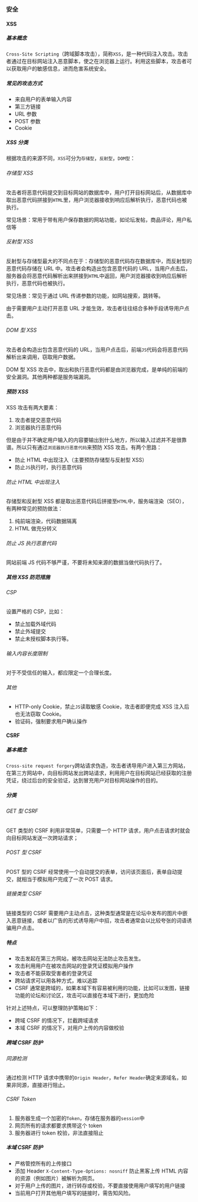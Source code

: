### 安全

#### XSS

##### 基本概念

`Cross-Site Scripting`（跨域脚本攻击），简称`XSS`，是一种代码注入攻击。攻击者通过在目标网站注入恶意脚本，使之在浏览器上运行。利用这些脚本，攻击者可以获取用户的敏感信息，进而危害系统安全。

##### 常见的攻击方式

- 来自用户的表单输入内容
- 第三方链接
- URL 参数
- POST 参数
- Cookie

##### XSS 分类

根据攻击的来源不同，`XSS`可分为`存储型`，`反射型`，`DOM型`：

###### 存储型 XSS

攻击者将恶意代码提交到目标网站的数据库中，用户打开目标网站后，从数据库中取出恶意代码拼接到`HTML`里，用户浏览器接收到响应后解析执行，恶意代码也被执行。

常见场景：常用于带有用户保存数据的网站功能，如论坛发帖，商品评论，用户私信等

###### 反射型 XSS

反射型与存储型最大的不同点在于：存储型的恶意代码存在数据库中，而反射型的恶意代码存储在 URL 中。攻击者会构造出包含恶意代码的 URL，当用户点击后，服务器会将恶意代码解析出来拼接到`HTML`中返回，用户浏览器接收到响应后解析执行，恶意代码也被执行。

常见场景：常见于通过 URL 传递参数的功能，如网站搜索，跳转等。

由于需要用户主动打开恶意 URL 才能生效，攻击者往往结合多种手段诱导用户点击。

###### DOM 型 XSS

攻击者会构造出包含恶意代码的 URL，当用户点击后，前端`JS`代码会将恶意代码解析出来调用，窃取用户数据。

DOM 型 XSS 攻击中，取出和执行恶意代码都是由浏览器完成，是单纯的前端的安全漏洞。其他两种都是服务端漏洞。

##### 预防 XSS

XSS 攻击有两大要素：

1. 攻击者提交恶意代码
2. 浏览器执行恶意代码

但是由于并不确定用户输入的内容要输出到什么地方，所以输入过滤并不是很靠谱。所以只有通过`浏览器执行恶意代码`来预防 XSS 攻击。有两个思路：

- 防止 HTML 中出现注入（主要预防存储型与反射型 XSS）
- 防止`JS`执行时，执行恶意代码

###### 防止 HTML 中出现注入

存储型和反射型 XSS 都是取出恶意代码后拼接至`HTML`中，服务端渲染（SEO），有两种常见的预防做法：

1. 纯前端渲染，代码数据隔离
2. HTML 做充分转义

###### 防止 JS 执行恶意代码

网站前端 JS 代码不够严谨，不要将未知来源的数据当做代码执行了。

##### 其他 XSS 防范措施

###### CSP

设置严格的 CSP，比如：

- 禁止加载外域代码
- 禁止外域提交
- 禁止未授权脚本执行等。

###### 输入内容长度限制

对于不受信任的输入，都应限定一个合理长度。

###### 其他

- HTTP-only Cookie，禁止`JS`读取敏感 Cookie，攻击者即便完成 XSS 注入后也无法窃取 Cookie。
- 验证码，强制要求用户确认操作

#### CSRF

##### 基本概念

`Cross-site request forgery`跨站请求伪造，攻击者诱导用户进入第三方网站，在第三方网站中，向目标网站发出跨站请求，利用用户在目标网站已经获取的注册凭证，绕过后台的安全验证，达到冒充用户对目标网站操作的目的。

##### 分类

###### GET 型 CSRF

GET 类型的 CSRF 利用非常简单，只需要一个 HTTP 请求，用户点击请求时就会向目标网站发送一次跨站请求；

###### POST 型 CSRF

POST 型的 CSRF 经常使用一个自动提交的表单，访问该页面后，表单自动提交，就相当于模拟用户完成了一次 POST 请求。

###### 链接类型 CSRF

链接类型的 CSRF 需要用户主动点击，这种类型通常是在论坛中发布的图片中嵌入恶意链接，或者以广告的形式诱导用户中招，攻击者通常会以比较夸张的词语诱骗用户点击。

##### 特点

- 攻击发起在第三方网站，被攻击网站无法防止攻击发生。
- 攻击利用用户在被攻击网站的登录凭证模拟用户操作
- 攻击者不能获取受害者的登录凭证
- 跨站请求可以用各种方式，难以追踪
- CSRF 通常是跨域的，如果本域下有容易被利用的功能，比如可以发图，链接功能的论坛和讨论区，攻击可以直接在本域下进行，更加危险

针对上述特点，可以整理防护策略如下：

- 跨域 CSRF 的情况下，拦截跨域请求
- 本域 CSRF 的情况下，对用户上传的内容做校验

##### 跨域 CSRF 防护

###### 同源检测

通过检测 HTTP 请求中携带的`Origin Header`，`Refer Header`确定来源域名，如果非同源，直接进行阻止。

###### CSRF Token

1. 服务器生成一个加密的`Token`，存储在服务器的`session`中
2. 网页所有的请求都要求携带这个 token
3. 服务器进行 token 校验，非法直接阻止

##### 本域 CSRF 防护

- 严格管控所有的上传接口
- 添加 Header `X-Content-Type-Options: nosniff` 防止黑客上传 HTML 内容的资源（例如图片）被解析为网页。
- 对于用户上传的图片，进行转存或校验，不要直接使用用户填写的用户链接
- 当前用户打开其他用户填写的链接时，需告知风险。
